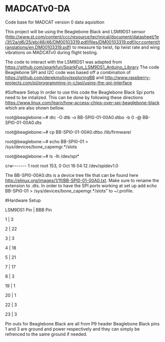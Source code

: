 # MADCATv0-DA
Code base for MADCAT version 0 data aquisition

This project will be using the Beaglebone Black and LSM9DS1 sensor (http://www.st.com/content/ccc/resource/technical/document/datasheet/1e/3f/2a/d6/25/eb/48/46/DM00103319.pdf/files/DM00103319.pdf/jcr:content/translations/en.DM00103319.pdf) to measure tip twist, tip twist rate and wing vibrations on MADCATv0 during flight testing. 

The code to interact with the LSM9DS1 was adapted from https://github.com/sparkfun/SparkFun_LSM9DS1_Arduino_Library
The code Beaglebone SPI and I2C code was based off a combination of https://github.com/derekmolloy/exploringBB and http://www.raspberry-projects.com/pi/programming-in-c/spi/using-the-spi-interface

#Software Setup
In order to use this code the Beaglebone Black Spi ports need to be intialized. This can be done by following these directions https://www.linux.com/learn/how-access-chips-over-spi-beaglebone-black which are also shown bellow. 

root@beaglebone:~# dtc -O dtb -o BB-SPI0-01-00A0.dtbo -b 0 -@ BB-SPI0-01-00A0.dts

root@beaglebone:~# cp BB-SPI0-01-00A0.dtbo /lib/firmware/

root@beaglebone:~# echo BB-SPI0-01 > /sys/devices/bone_capemgr.*/slots

root@beaglebone:~# ls -lh /dev/spi*

crw------- 1 root root 153, 0 Oct 16 04:12 /dev/spidev1.0


The BB-SPI0-00A0.dts is a device tree file that can be found here http://elinux.org/images/1/1f/BB-SPI0-01-00A0.txt. Make sure to rename the extension to .dts. In order to have the SPI ports working at set up add echo BB-SPI0-01 > /sys/devices/bone_capemgr.*/slots" to ~/.profile.

#Hardware Setup

LSM9DS1 Pin | BBB Pin

1           |  3

2           |  22

3           |  3

4           |  18

5           |  21

7           |  17

8           |  3

19          |  1

20          |  1

22          |  3

23          |  3

Pin outs for Beaglebone Black are all from P9 header Beaglebone Black pins 1 and 3 are ground and power respectively and they can simply be refrenced to the same ground if needed.
